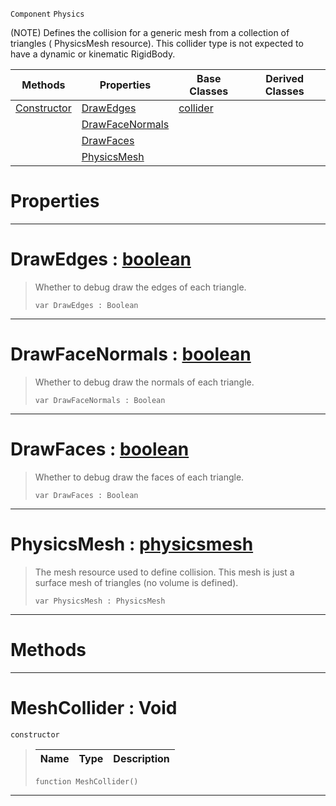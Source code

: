  `Component` `Physics`



(NOTE) Defines the collision for a generic mesh from a collection of triangles ( PhysicsMesh resource). This collider type is not expected to have a dynamic or kinematic RigidBody.

|Methods|Properties|Base Classes|Derived Classes|
|---|---|---|---|
|[ Constructor](https://plasmaengine.github.io/PlasmaDocs/Plasma1/C++/code_reference/class_reference/meshcollider.markdown#meshcollider-void)|[ DrawEdges](https://plasmaengine.github.io/PlasmaDocs/Plasma1/C++/code_reference/class_reference/meshcollider.markdown#drawedges-plasma-engine-do)|[collider](https://plasmaengine.github.io/PlasmaDocs/Plasma1/C++/code_reference/class_reference/collider.markdown)| |
| |[ DrawFaceNormals](https://plasmaengine.github.io/PlasmaDocs/Plasma1/C++/code_reference/class_reference/meshcollider.markdown#drawfacenormals-plasma-eng)| | |
| |[ DrawFaces](https://plasmaengine.github.io/PlasmaDocs/Plasma1/C++/code_reference/class_reference/meshcollider.markdown#drawfaces-plasma-engine-do)| | |
| |[ PhysicsMesh](https://plasmaengine.github.io/PlasmaDocs/Plasma1/C++/code_reference/class_reference/meshcollider.markdown#physicsmesh-plasma-engine)| | |


 #  Properties


---  
 #  DrawEdges : [boolean](https://plasmaengine.github.io/PlasmaDocs/Plasma1/C++/code_reference/lightning_base_types/boolean.markdown)

> Whether to debug draw the edges of each triangle.
> ``` lang=cpp, name=Lightning
> var DrawEdges : Boolean


---  
 #  DrawFaceNormals : [boolean](https://plasmaengine.github.io/PlasmaDocs/Plasma1/C++/code_reference/lightning_base_types/boolean.markdown)

> Whether to debug draw the normals of each triangle.
> ``` lang=cpp, name=Lightning
> var DrawFaceNormals : Boolean


---  
 #  DrawFaces : [boolean](https://plasmaengine.github.io/PlasmaDocs/Plasma1/C++/code_reference/lightning_base_types/boolean.markdown)

> Whether to debug draw the faces of each triangle.
> ``` lang=cpp, name=Lightning
> var DrawFaces : Boolean


---  
 #  PhysicsMesh : [physicsmesh](https://plasmaengine.github.io/PlasmaDocs/Plasma1/C++/code_reference/class_reference/physicsmesh.markdown)

> The mesh resource used to define collision. This mesh is just a surface mesh of triangles (no volume is defined).
> ``` lang=cpp, name=Lightning
> var PhysicsMesh : PhysicsMesh


---  
 #  Methods


---  
 #  MeshCollider : Void

 `constructor`

> 
> |Name|Type|Description|
> |---|---|---|
> ``` lang=cpp, name=Lightning
> function MeshCollider()
> ``` 


---  
 

 